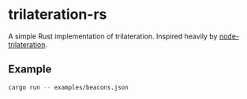 # trilateration-rs

A simple Rust implementation of trilateration. Inspired heavily by [node-trilateration](https://github.com/mberberoglu/node-trilateration).

## Example

```bash
cargo run -- examples/beacons.json
```
